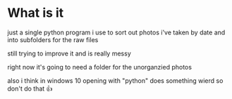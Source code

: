 # What is it
just a single python program i use to sort out photos i've taken by date and into subfolders for the raw files

still trying to improve it and is really messy

right now it's going to need a folder for the unorganzied photos

also i think in windows 10 opening with "python" does something wierd so don't do that 👍
